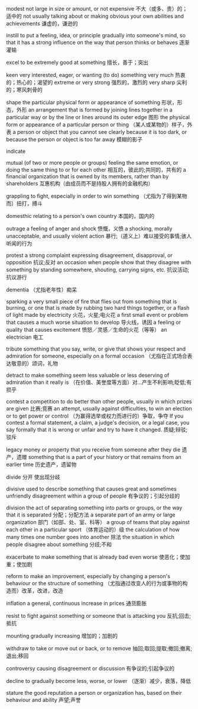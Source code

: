 modest
not large in size or amount, or not expensive
不大（或多、贵）的；适中的
not usually talking about or making obvious your own abilities and achievements
谦虚的，谦逊的

instill
to put a feeling, idea, or principle gradually into someone's mind, so that it has a strong influence on the way that person thinks or behaves
逐渐灌输

excel
to be extremely good at something
擅长，善于；突出

keen
very interested, eager, or wanting (to do) something very much
热衷的；热心的；渴望的
extreme or very strong
强烈的，激烈的
very sharp
尖利的；寒风刺骨的

shape
the particular physical form or appearance of something
形状，形态，外形
an arrangement that is formed by joining lines together in a particular way or by the line or lines around its outer edge
图形
the physical form or appearance of a particular person or thing
（某人或某物的）样子，外表
a person or object that you cannot see clearly because it is too dark, or because the person or object is too far away
模糊的影子

indicate

mutual
(of two or more people or groups) feeling the same emotion, or doing the same thing to or for each other
相互的，彼此的;共同的，共有的
a financial organization that is owned by its members, rather than by shareholders
互惠机构（由成员而不是持股人拥有的金融机构）

grappling
to fight, especially in order to win something
（尤指为了得到某物而）扭打，搏斗

domesthic
relating to a person's own country
本国的，国内的

outrage
a feeling of anger and shock
愤慨，义愤
a shocking, morally unacceptable, and usually violent action
暴行;（道义上）难以接受的事情;骇人听闻的行为

protest
a strong complaint expressing disagreement, disapproval, or opposition
抗议;反对
an occasion when people show that they disagree with something by standing somewhere, shouting, carrying signs, etc.
抗议活动;抗议游行

dementia
（尤指老年性）痴呆

sparking
a very small piece of fire that flies out from something that is burning, or one that is made by rubbing two hard things together, or a flash of light made by electricity
火花，火星;电火花
a first small event or problem that causes a much worse situation to develop
导火线，诱因
a feeling or quality that causes excitement
愤怒／灵感／生命的火花（等等）
an electrician
电工

tribute
something that you say, write, or give that shows your respect and admiration for someone, especially on a formal occasion
（尤指在正式场合表达敬意的）颂词，礼物

detract
to make something seem less valuable or less deserving of admiration than it really is
（在价值、美誉度等方面）对…产生不利影响;眨低;有损乎

contest
a competition to do better than other people, usually in which prizes are given
比赛;竞赛
an attempt, usually against difficulties, to win an election or to get power or control
（为赢得选举或权力而进行的）争取，争夺
If you contest a formal statement, a claim, a judge's decision, or a legal case, you say formally that it is wrong or unfair and try to have it changed.
质疑;辩驳;驳斥


legacy
money or property that you receive from someone after they die
遗产，遗赠
something that is a part of your history or that remains from an earlier time
历史遗产，遗留物


divide
分开
使出现分歧

divisive
used to describe something that causes great and sometimes unfriendly disagreement within a group of people
有争议的；引起分歧的

division
the act of separating something into parts or groups, or the way that it is separated
分配；分配方法
a separate part of an army or large organization
部门（如部、处、室、科等）
a group of teams that play against each other in a particular sport
（体育运动的）级
the calculation of how many times one number goes into another
除法
the situation in which people disagree about something
分歧;不和

exacerbate
to make something that is already bad even worse
使恶化；使加重；使加剧

reform
to make an improvement, especially by changing a person's behaviour or the structure of something
（尤指通过改变人的行为或事物的构造而）改革，改进，改造

inflation
a general, continuous increase in prices
通货膨胀

resist
to fight against something or someone that is attacking you
反抗;回击;抵抗

mounting
gradually increasing
增加的；加剧的

withdraw
to take or move out or back, or to remove
抽回;取回;提取;撤回;撤离;退出;移回

controversy
causing disagreement or discussion
有争议的;引起争议的

decline
to gradually become less, worse, or lower
（逐渐）减少，衰落，降低


stature
the good reputation a person or organization has, based on their behaviour and ability
声望;声誉


